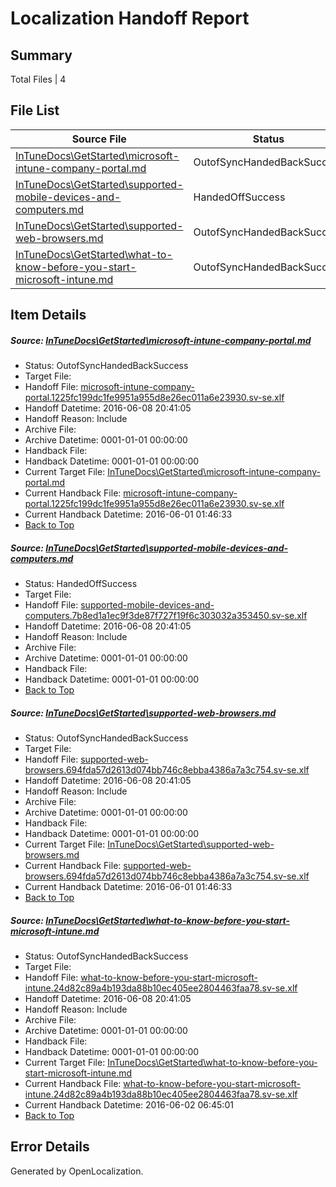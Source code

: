 # <a name='report-top'></a> Localization Handoff Report

## Summary
 Total Files | 4

## File List
 Source File | Status | Details 
 ----------- | ------ | ------- 
 [InTuneDocs\GetStarted\microsoft-intune-company-portal.md](https://github.com/Microsoft/IntuneDocs-pr/blob/65769fade08dea34b3e788628e578d58f90389f3/InTuneDocs/GetStarted/microsoft-intune-company-portal.md) | OutofSyncHandedBackSuccess | [Details](#815e36569e17bde750b49c7d7b10744a9b614635510)
 [InTuneDocs\GetStarted\supported-mobile-devices-and-computers.md](https://github.com/Microsoft/IntuneDocs-pr/blob/65769fade08dea34b3e788628e578d58f90389f3/InTuneDocs/GetStarted/supported-mobile-devices-and-computers.md) | HandedOffSuccess | [Details](#7bd3129c6884fc1c59d467bc60f00c2fe95ab1e7530)
 [InTuneDocs\GetStarted\supported-web-browsers.md](https://github.com/Microsoft/IntuneDocs-pr/blob/65769fade08dea34b3e788628e578d58f90389f3/InTuneDocs/GetStarted/supported-web-browsers.md) | OutofSyncHandedBackSuccess | [Details](#2455bf97c54859af4fa014e20455787db4c4f543531)
 [InTuneDocs\GetStarted\what-to-know-before-you-start-microsoft-intune.md](https://github.com/Microsoft/IntuneDocs-pr/blob/65769fade08dea34b3e788628e578d58f90389f3/InTuneDocs/GetStarted/what-to-know-before-you-start-microsoft-intune.md) | OutofSyncHandedBackSuccess | [Details](#2456d1f378ade046e5e0df9630544fe99342360d533)

## Item Details
##### <a name='815e36569e17bde750b49c7d7b10744a9b614635510'></a> Source: [InTuneDocs\GetStarted\microsoft-intune-company-portal.md](https://github.com/Microsoft/IntuneDocs-pr/blob/65769fade08dea34b3e788628e578d58f90389f3/InTuneDocs/GetStarted/microsoft-intune-company-portal.md)
* Status: OutofSyncHandedBackSuccess
* Target File: 
* Handoff File: [microsoft-intune-company-portal.1225fc199dc1fe9951a955d8e26ec011a6e23930.sv-se.xlf](https://github.com/Microsoft/EM.handoff/blob/ebe64360c203419b17e6790cae9ee0841d869778/ol-handoff/Microsoft/IntuneDocs-pr.sv-se/master/microsoft-intune-company-portal.1225fc199dc1fe9951a955d8e26ec011a6e23930.sv-se.xlf)
* Handoff Datetime: 2016-06-08 20:41:05
* Handoff Reason: Include
* Archive File: 
* Archive Datetime: 0001-01-01 00:00:00
* Handback File: 
* Handback Datetime: 0001-01-01 00:00:00
* Current Target File: [InTuneDocs\GetStarted\microsoft-intune-company-portal.md](https://github.com/Microsoft/IntuneDocs-pr.sv-se/blob/ded106009b121060219c2851848d2d50083ff8eb/InTuneDocs/GetStarted/microsoft-intune-company-portal.md)
* Current Handback File: [microsoft-intune-company-portal.1225fc199dc1fe9951a955d8e26ec011a6e23930.sv-se.xlf](https://github.com/Microsoft/EM.handback/blob/5b6b4d046b9cd514dc90af8211b8993884bb9e57/ol-handback/Microsoft/IntuneDocs-pr.sv-se/master/microsoft-intune-company-portal.1225fc199dc1fe9951a955d8e26ec011a6e23930.sv-se.xlf)
* Current Handback Datetime: 2016-06-01 01:46:33
* [Back to Top](#report-top)

##### <a name='7bd3129c6884fc1c59d467bc60f00c2fe95ab1e7530'></a> Source: [InTuneDocs\GetStarted\supported-mobile-devices-and-computers.md](https://github.com/Microsoft/IntuneDocs-pr/blob/65769fade08dea34b3e788628e578d58f90389f3/InTuneDocs/GetStarted/supported-mobile-devices-and-computers.md)
* Status: HandedOffSuccess
* Target File: 
* Handoff File: [supported-mobile-devices-and-computers.7b8ed1a1ec9f3de87f727f19f6c303032a353450.sv-se.xlf](https://github.com/Microsoft/EM.handoff/blob/ebe64360c203419b17e6790cae9ee0841d869778/ol-handoff/Microsoft/IntuneDocs-pr.sv-se/master/supported-mobile-devices-and-computers.7b8ed1a1ec9f3de87f727f19f6c303032a353450.sv-se.xlf)
* Handoff Datetime: 2016-06-08 20:41:05
* Handoff Reason: Include
* Archive File: 
* Archive Datetime: 0001-01-01 00:00:00
* Handback File: 
* Handback Datetime: 0001-01-01 00:00:00
* [Back to Top](#report-top)

##### <a name='2455bf97c54859af4fa014e20455787db4c4f543531'></a> Source: [InTuneDocs\GetStarted\supported-web-browsers.md](https://github.com/Microsoft/IntuneDocs-pr/blob/65769fade08dea34b3e788628e578d58f90389f3/InTuneDocs/GetStarted/supported-web-browsers.md)
* Status: OutofSyncHandedBackSuccess
* Target File: 
* Handoff File: [supported-web-browsers.694fda57d2613d074bb746c8ebba4386a7a3c754.sv-se.xlf](https://github.com/Microsoft/EM.handoff/blob/ebe64360c203419b17e6790cae9ee0841d869778/ol-handoff/Microsoft/IntuneDocs-pr.sv-se/master/supported-web-browsers.694fda57d2613d074bb746c8ebba4386a7a3c754.sv-se.xlf)
* Handoff Datetime: 2016-06-08 20:41:05
* Handoff Reason: Include
* Archive File: 
* Archive Datetime: 0001-01-01 00:00:00
* Handback File: 
* Handback Datetime: 0001-01-01 00:00:00
* Current Target File: [InTuneDocs\GetStarted\supported-web-browsers.md](https://github.com/Microsoft/IntuneDocs-pr.sv-se/blob/ded106009b121060219c2851848d2d50083ff8eb/InTuneDocs/GetStarted/supported-web-browsers.md)
* Current Handback File: [supported-web-browsers.694fda57d2613d074bb746c8ebba4386a7a3c754.sv-se.xlf](https://github.com/Microsoft/EM.handback/blob/5b6b4d046b9cd514dc90af8211b8993884bb9e57/ol-handback/Microsoft/IntuneDocs-pr.sv-se/master/supported-web-browsers.694fda57d2613d074bb746c8ebba4386a7a3c754.sv-se.xlf)
* Current Handback Datetime: 2016-06-01 01:46:33
* [Back to Top](#report-top)

##### <a name='2456d1f378ade046e5e0df9630544fe99342360d533'></a> Source: [InTuneDocs\GetStarted\what-to-know-before-you-start-microsoft-intune.md](https://github.com/Microsoft/IntuneDocs-pr/blob/65769fade08dea34b3e788628e578d58f90389f3/InTuneDocs/GetStarted/what-to-know-before-you-start-microsoft-intune.md)
* Status: OutofSyncHandedBackSuccess
* Target File: 
* Handoff File: [what-to-know-before-you-start-microsoft-intune.24d82c89a4b193da88b10ec405ee2804463faa78.sv-se.xlf](https://github.com/Microsoft/EM.handoff/blob/ebe64360c203419b17e6790cae9ee0841d869778/ol-handoff/Microsoft/IntuneDocs-pr.sv-se/master/what-to-know-before-you-start-microsoft-intune.24d82c89a4b193da88b10ec405ee2804463faa78.sv-se.xlf)
* Handoff Datetime: 2016-06-08 20:41:05
* Handoff Reason: Include
* Archive File: 
* Archive Datetime: 0001-01-01 00:00:00
* Handback File: 
* Handback Datetime: 0001-01-01 00:00:00
* Current Target File: [InTuneDocs\GetStarted\what-to-know-before-you-start-microsoft-intune.md](https://github.com/Microsoft/IntuneDocs-pr.sv-se/blob/532ffe6f1737b4c7f64b737ca0233d79f228fb00/InTuneDocs/GetStarted/what-to-know-before-you-start-microsoft-intune.md)
* Current Handback File: [what-to-know-before-you-start-microsoft-intune.24d82c89a4b193da88b10ec405ee2804463faa78.sv-se.xlf](https://github.com/Microsoft/EM.handback/blob/5dff4b7d1f075b0f021badd3d34829b04f4fcb36/ol-handback/Microsoft/IntuneDocs-pr.sv-se/master/what-to-know-before-you-start-microsoft-intune.24d82c89a4b193da88b10ec405ee2804463faa78.sv-se.xlf)
* Current Handback Datetime: 2016-06-02 06:45:01
* [Back to Top](#report-top)


## Error Details

Generated by OpenLocalization.

